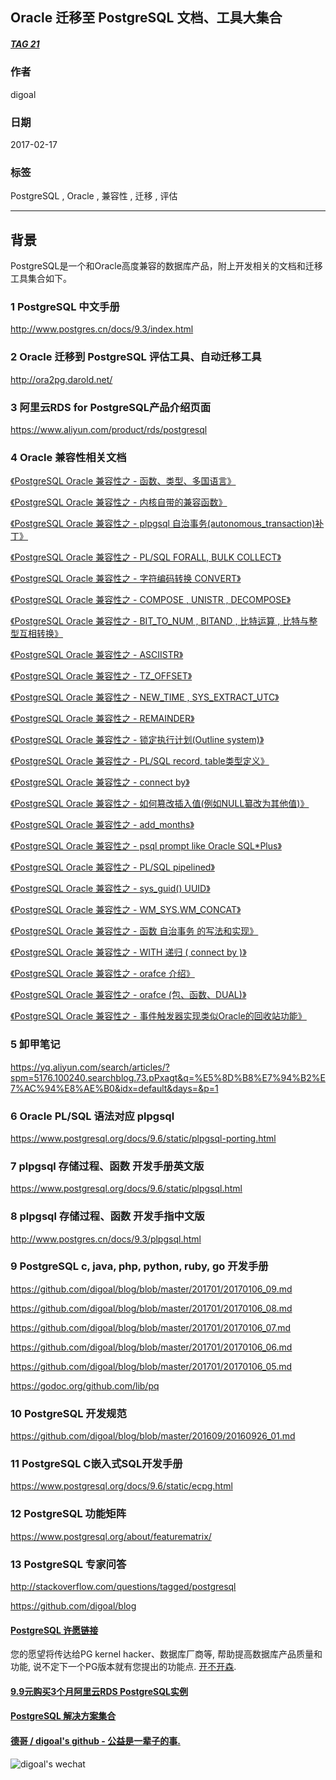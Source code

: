 ## Oracle 迁移至 PostgreSQL 文档、工具大集合   
##### [TAG 21](../class/21.md)
                                       
### 作者                                       
digoal                                        
                                          
### 日期                                        
2017-02-17                                                                   
                                        
### 标签                                                                                                                                                        
PostgreSQL , Oracle , 兼容性 , 迁移 , 评估  
                                      
----                                        
                                      
## 背景                                
PostgreSQL是一个和Oracle高度兼容的数据库产品，附上开发相关的文档和迁移工具集合如下。

### 1 PostgreSQL 中文手册
http://www.postgres.cn/docs/9.3/index.html

### 2 Oracle 迁移到 PostgreSQL 评估工具、自动迁移工具
http://ora2pg.darold.net/

### 3 阿里云RDS for PostgreSQL产品介绍页面
https://www.aliyun.com/product/rds/postgresql

### 4 Oracle 兼容性相关文档
[《PostgreSQL Oracle 兼容性之 - 函数、类型、多国语言》](../201702/20170217_01.md)  

[《PostgreSQL Oracle 兼容性之 - 内核自带的兼容函数》](../201702/20170207_01.md)  

[《PostgreSQL Oracle 兼容性之 - plpgsql 自治事务(autonomous_transaction)补丁》](../201611/20161104_01.md)  

[《PostgreSQL Oracle 兼容性之 - PL/SQL FORALL, BULK COLLECT》](../201610/20161018_04.md)  

[《PostgreSQL Oracle 兼容性之 - 字符编码转换 CONVERT》](../201609/20160921_02.md)  

[《PostgreSQL Oracle 兼容性之 - COMPOSE , UNISTR , DECOMPOSE》](../201609/20160921_01.md)  

[《PostgreSQL Oracle 兼容性之 - BIT_TO_NUM , BITAND , 比特运算 , 比特与整型互相转换》](../201609/20160920_06.md)  

[《PostgreSQL Oracle 兼容性之 - ASCIISTR》](../201609/20160920_05.md)  

[《PostgreSQL Oracle 兼容性之 - TZ_OFFSET》](../201609/20160920_03.md)  

[《PostgreSQL Oracle 兼容性之 - NEW_TIME , SYS_EXTRACT_UTC》](../201609/20160920_02.md)  

[《PostgreSQL Oracle 兼容性之 - REMAINDER》](../201609/20160920_01.md)  

[《PostgreSQL Oracle 兼容性之 - 锁定执行计划(Outline system)》](../201607/20160725_04.md)  

[《PostgreSQL Oracle 兼容性之 - PL/SQL record, table类型定义》](../201607/20160714_01.md)  

[《PostgreSQL Oracle 兼容性之 - connect by》](../201606/20160614_03.md)  

[《PostgreSQL Oracle 兼容性之 - 如何篡改插入值(例如NULL纂改为其他值)》](../201605/20160527_01.md)  

[《PostgreSQL Oracle 兼容性之 - add_months》](../201605/20160507_01.md)  

[《PostgreSQL Oracle 兼容性之 - psql prompt like Oracle SQL*Plus》](../201605/20160503_01.md)  

[《PostgreSQL Oracle 兼容性之 - PL/SQL pipelined》](../201603/20160318_01.md)  

[《PostgreSQL Oracle 兼容性之 - sys_guid() UUID》](../201603/20160315_01.md)  

[《PostgreSQL Oracle 兼容性之 - WM_SYS.WM_CONCAT》](../201602/20160204_01.md)  

[《PostgreSQL Oracle 兼容性之 - 函数 自治事务 的写法和实现》](../201602/20160203_02.md)  

[《PostgreSQL Oracle 兼容性之 - WITH 递归 ( connect by )》](../201512/20151221_02.md)  

[《PostgreSQL Oracle 兼容性之 - orafce 介绍》](../201512/20151221_01.md)  

[《PostgreSQL Oracle 兼容性之 - orafce (包、函数、DUAL)》](../201507/20150703_01.md)  

[《PostgreSQL Oracle 兼容性之 - 事件触发器实现类似Oracle的回收站功能》](../201504/20150429_01.md)

### 5 卸甲笔记
https://yq.aliyun.com/search/articles/?spm=5176.100240.searchblog.73.pPxagt&q=%E5%8D%B8%E7%94%B2%E7%AC%94%E8%AE%B0&idx=default&days=&p=1

### 6 Oracle PL/SQL 语法对应 plpgsql
https://www.postgresql.org/docs/9.6/static/plpgsql-porting.html

### 7 plpgsql 存储过程、函数 开发手册英文版
https://www.postgresql.org/docs/9.6/static/plpgsql.html

### 8 plpgsql 存储过程、函数 开发手指中文版
http://www.postgres.cn/docs/9.3/plpgsql.html

### 9 PostgreSQL c, java, php, python, ruby, go 开发手册
https://github.com/digoal/blog/blob/master/201701/20170106_09.md

https://github.com/digoal/blog/blob/master/201701/20170106_08.md

https://github.com/digoal/blog/blob/master/201701/20170106_07.md

https://github.com/digoal/blog/blob/master/201701/20170106_06.md

https://github.com/digoal/blog/blob/master/201701/20170106_05.md

https://godoc.org/github.com/lib/pq

### 10 PostgreSQL 开发规范
https://github.com/digoal/blog/blob/master/201609/20160926_01.md

### 11 PostgreSQL C嵌入式SQL开发手册
https://www.postgresql.org/docs/9.6/static/ecpg.html

### 12 PostgreSQL 功能矩阵
https://www.postgresql.org/about/featurematrix/

### 13 PostgreSQL 专家问答
http://stackoverflow.com/questions/tagged/postgresql

https://github.com/digoal/blog
          
                                                                                                    
                                                         
  
  
  
  
  
  
  
  
  
  
  
  
  
  
  
  
  
  
  
  
  
  
  
  
  
  
  
  
  
  
  
  
  
  
  
  
  
  
  
  
  
  
  
  
  
  
  
  
  
  
  
  
  
  
  
  
  
  
  
  
  
  
  
#### [PostgreSQL 许愿链接](https://github.com/digoal/blog/issues/76 "269ac3d1c492e938c0191101c7238216")
您的愿望将传达给PG kernel hacker、数据库厂商等, 帮助提高数据库产品质量和功能, 说不定下一个PG版本就有您提出的功能点. [开不开森](https://github.com/digoal/blog/issues/76 "269ac3d1c492e938c0191101c7238216").  
  
  
#### [9.9元购买3个月阿里云RDS PostgreSQL实例](https://www.aliyun.com/database/postgresqlactivity "57258f76c37864c6e6d23383d05714ea")
  
  
#### [PostgreSQL 解决方案集合](https://yq.aliyun.com/topic/118 "40cff096e9ed7122c512b35d8561d9c8")
  
  
#### [德哥 / digoal's github - 公益是一辈子的事.](https://github.com/digoal/blog/blob/master/README.md "22709685feb7cab07d30f30387f0a9ae")
  
  
![digoal's wechat](../pic/digoal_weixin.jpg "f7ad92eeba24523fd47a6e1a0e691b59")
  
